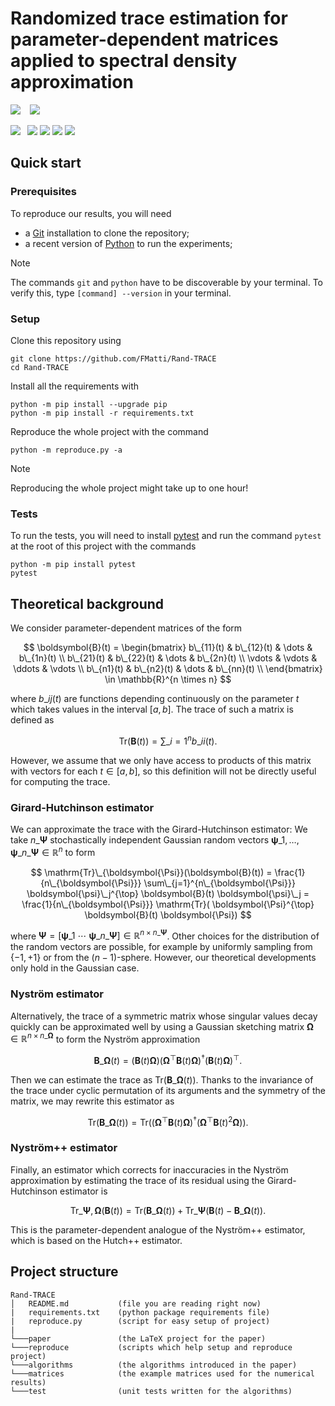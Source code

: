 # Randomized trace estimation for parameter-dependent matrices applied to spectral density approximation

![](https://img.shields.io/badge/-Compatibility-gray?style=flat-square) &ensp;
![](https://img.shields.io/badge/Python\_3.8+-white?style=flat-square&logo=python&color=white&logoColor=white&labelColor=gray)

![](https://img.shields.io/badge/-Dependencies-gray?style=flat-square)&ensp;
![](https://img.shields.io/badge/NumPy-white?style=flat-square&logo=numpy&color=white&logoColor=white&labelColor=gray)
![](https://img.shields.io/badge/SciPy-white?style=flat-square&logo=scipy&color=white&logoColor=white&labelColor=gray)
![](https://img.shields.io/badge/Matplotlib-white?style=flat-square&logo=python&color=white&logoColor=white&labelColor=gray)
![](https://img.shields.io/badge/PyTorch-white?style=flat-square&logo=pytorch&color=white&logoColor=white&labelColor=gray)

## Quick start

### Prerequisites

To reproduce our results, you will need

- a [Git](https://git-scm.com/downloads) installation to clone the repository;
- a recent version of [Python](https://www.python.org/downloads) to run the experiments;

> [!NOTE]
> The commands `git` and `python` have to be discoverable by your terminal. To verify this, type `[command] --version` in your terminal.

### Setup

Clone this repository using
```[shell]
git clone https://github.com/FMatti/Rand-TRACE
cd Rand-TRACE
```

Install all the requirements with
```[shell]
python -m pip install --upgrade pip
python -m pip install -r requirements.txt
```

Reproduce the whole project with the command
```[shell]
python -m reproduce.py -a
```
> [!NOTE]
> Reproducing the whole project might take up to one hour!

### Tests

To run the tests, you will need to install [pytest](https://docs.pytest.org/en/stable/) and run the command `pytest` at the root of this project with the commands

```[shell]
python -m pip install pytest
pytest
```

## Theoretical background


We consider parameter-dependent matrices of the form

$$
    \boldsymbol{B}(t) = \begin{bmatrix}
        b\_{11}(t) & b\_{12}(t) & \dots & b\_{1n}(t) \\
        b\_{21}(t) & b\_{22}(t) & \dots & b\_{2n}(t) \\
        \vdots & \vdots & \ddots & \vdots \\
        b\_{n1}(t) & b\_{n2}(t) & \dots & b\_{nn}(t) \\
    \end{bmatrix} \in \mathbb{R}^{n \times n}
$$

where $b\_{ij}(t)$ are functions depending continuously on the parameter $t$ which takes values in the interval $[a,b]$. The trace of such a matrix is defined as

$$
    \mathrm{Tr}(\boldsymbol{B}(t)) = \sum\_{i=1}^{n} b\_{ii}(t).
$$

However, we assume that we only have access to products of this matrix with vectors for each $t \in [a, b]$, so this definition will not be directly useful for computing the trace.

### Girard-Hutchinson estimator

We can approximate the trace with the Girard-Hutchinson estimator: We take $n\_{\boldsymbol{\Psi}}$ stochastically independent Gaussian random vectors $\boldsymbol{\psi}\_1,\dots, \boldsymbol{\psi}\_{n\_{\boldsymbol{\Psi}}} \in \mathbb{R}^{n}$ to form

$$
    \mathrm{Tr}\_{\boldsymbol{\Psi}}(\boldsymbol{B}(t))
    = \frac{1}{n\_{\boldsymbol{\Psi}}} \sum\_{j=1}^{n\_{\boldsymbol{\Psi}}} \boldsymbol{\psi}\_j^{\top} \boldsymbol{B}(t) \boldsymbol{\psi}\_j
    = \frac{1}{n\_{\boldsymbol{\Psi}}} \mathrm{Tr}( \boldsymbol{\Psi}^{\top} \boldsymbol{B}(t) \boldsymbol{\Psi})
$$

where $\boldsymbol{\Psi} = [\boldsymbol{\psi}\_1 ~ \cdots ~ \boldsymbol{\psi}\_{n\_{\boldsymbol{\Psi}}}] \in \mathbb{R}^{n \times n\_{\boldsymbol{\Psi}}}$. Other choices for the distribution of the random vectors are possible, for example by uniformly sampling from $\{-1, +1\}$ or from the $(n-1)$-sphere. However, our theoretical developments only hold in the Gaussian case.

### Nyström estimator

Alternatively, the trace of a symmetric matrix whose singular values decay quickly can be approximated well by using a Gaussian sketching matrix $\boldsymbol{\Omega} \in \mathbb{R}^{n \times n\_{\boldsymbol{\Omega}}}$ to form the Nyström approximation

$$
    \boldsymbol{B}\_{\boldsymbol{\Omega}}(t) = (\boldsymbol{B}(t) \boldsymbol{\Omega}) (\boldsymbol{\Omega}^{\top} \boldsymbol{B}(t) \boldsymbol{\Omega})^{\dagger} (\boldsymbol{B}(t) \boldsymbol{\Omega})^{\top}.
$$

Then we can estimate the trace as $\mathrm{Tr}(\boldsymbol{B}\_{\boldsymbol{\Omega}}(t))$. Thanks to the invariance of the trace under cyclic permutation of its arguments and the symmetry of the matrix, we may rewrite this estimator as

$$
    \mathrm{Tr}(\boldsymbol{B}\_{\boldsymbol{\Omega}}(t)) = \mathrm{Tr}( (\boldsymbol{\Omega}^{\top} \boldsymbol{B}(t) \boldsymbol{\Omega})^{\dagger} ( \boldsymbol{\Omega}^{\top} \boldsymbol{B}(t)^2 \boldsymbol{\Omega})).
$$

### Nyström++ estimator

Finally, an estimator which corrects for inaccuracies in the Nyström approximation by estimating the trace of its residual using the Girard-Hutchinson estimator is

$$
    \mathrm{Tr}\_{\boldsymbol{\Psi}, \boldsymbol{\Omega}}(\boldsymbol{B}(t)) = \mathrm{Tr}(\boldsymbol{B}\_{\boldsymbol{\Omega}}(t)) + \mathrm{Tr}\_{\boldsymbol{\Psi}}(\boldsymbol{B}(t) - \boldsymbol{B}\_{\boldsymbol{\Omega}}(t)).
$$

This is the parameter-dependent analogue of the Nyström++ estimator, which is based on the Hutch++ estimator.

## Project structure

```
Rand-TRACE
│   README.md           (file you are reading right now)
|   requirements.txt    (python package requirements file)
|   reproduce.py        (script for easy setup of project)
|
└───paper               (the LaTeX project for the paper)
└───reproduce           (scripts which help setup and reproduce project)
└───algorithms          (the algorithms introduced in the paper)
└───matrices            (the example matrices used for the numerical results)
└───test                (unit tests written for the algorithms)
```
